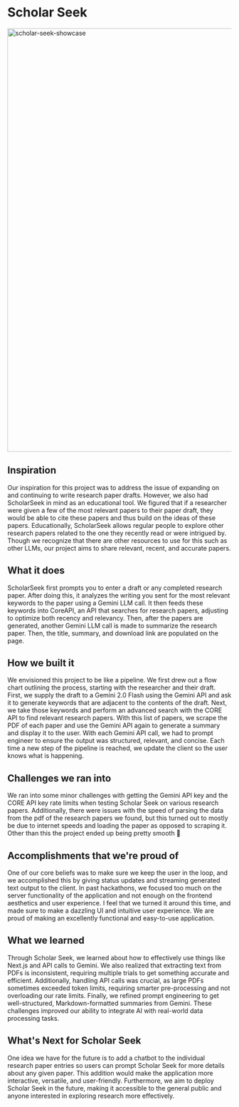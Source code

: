 # Scholar Seek
<img width="951" alt="scholar-seek-showcase" src="https://github.com/user-attachments/assets/a805ac71-f6d1-4f6c-b064-8edea65cfc98" />

## Inspiration
Our inspiration for this project was to address the issue of expanding on and continuing to write research paper drafts. However, we also had ScholarSeek in mind as an educational tool. We figured that if a researcher were given a few of the most relevant papers to their paper draft, they would be able to cite these papers and thus build on the ideas of these papers. Educationally, ScholarSeek allows regular people to explore other research papers related to the one they recently read or were intrigued by. Though we recognize that there are other resources to use for this such as other LLMs, our project aims to share relevant, recent, and accurate papers.

## What it does
ScholarSeek first prompts you to enter a draft or any completed research paper. After doing this, it analyzes the writing you sent for the most relevant keywords to the paper using a Gemini LLM call. It then feeds these keywords into CoreAPI, an API that searches for research papers, adjusting to optimize both recency and relevancy. Then, after the papers are generated, another Gemini LLM call is made to summarize the research paper. Then, the title, summary, and download link are populated on the page.

## How we built it
We envisioned this project to be like a pipeline. We first drew out a flow chart outlining the process, starting with the researcher and their draft. First, we supply the draft to a Gemini 2.0 Flash using the Gemini API and ask it to generate keywords that are adjacent to the contents of the draft. Next, we take those keywords and perform an advanced search with the CORE API to find relevant research papers. With this list of papers, we scrape the PDF of each paper and use the Gemini API again to generate a summary and display it to the user. With each Gemini API call, we had to prompt engineer to ensure the output was structured, relevant, and concise. Each time a new step of the pipeline is reached, we update the client so the user knows what is happening.

## Challenges we ran into
We ran into some minor challenges with getting the Gemini API key and the CORE API key rate limits when testing Scholar Seek on various research papers. Additionally, there were issues with the speed of parsing the data from the pdf of the research papers we found, but this turned out to mostly be due to internet speeds and loading the paper as opposed to scraping it. Other than this the project ended up being pretty smooth 🙂

## Accomplishments that we're proud of
One of our core beliefs was to make sure we keep the user in the loop, and we accomplished this by giving status updates and streaming generated text output to the client. In past hackathons, we focused too much on the server functionality of the application and not enough on the frontend aesthetics and user experience. I feel that we turned it around this time, and made sure to make a dazzling UI and intuitive user experience. We are proud of making an excellently functional and easy-to-use application.

## What we learned
Through Scholar Seek, we learned about how to effectively use things like Next.js and API calls to Gemini. We also realized that extracting text from PDFs is inconsistent, requiring multiple trials to get something accurate and efficient. Additionally, handling API calls was crucial, as large PDFs sometimes exceeded token limits, requiring smarter pre-processing and not overloading our rate limits. Finally, we refined prompt engineering to get well-structured, Markdown-formatted summaries from Gemini. These challenges improved our ability to integrate AI with real-world data processing tasks.

## What's Next for Scholar Seek
One idea we have for the future is to add a chatbot to the individual research paper entries so users can prompt Scholar Seek for more details about any given paper. This addition would make the application more interactive, versatile, and user-friendly. Furthermore, we aim to deploy Scholar Seek in the future, making it accessible to the general public and anyone interested in exploring research more effectively.
